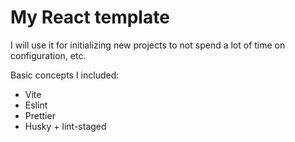 # My React template

I will use it for initializing new projects to not spend a lot of time on configuration, etc.

Basic concepts I included:

-   Vite
-   Eslint
-   Prettier
-   Husky + lint-staged
